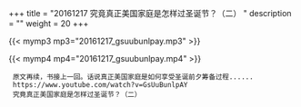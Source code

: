 +++
title = "20161217  究竟真正美国家庭是怎样过圣诞节？（二） "
description = ""
weight = 20
+++

{{< mymp3 mp3="20161217_gsuubunlpay.mp3" >}}

{{< mymp4 mp4="20161217_gsuubunlpay.mp4" >}}

     原文再续，书接上一回。话说真正美国家庭是如何享受圣诞前夕筹备过程...... 
     https://www.youtube.com/watch?v=GsUuBunlpAY 
     究竟真正美国家庭是怎样过圣诞节？（二） 

